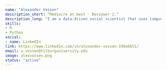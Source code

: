 ```yaml
---
name: "Alexander Vossen"
description_short: “Mediocre at best - Reviewer 2."
description_long: "I am a data-driven social scientist that uses computational linguistics to examine entrepreneurial strategy decisions. Mostly with R and Python." 
skills:
- R
- Python
social:
- name: LinkedIn
link: https://www.linkedin.com/in/alexander-vossen-198a6b51/
email: a.vossen@tilburguniversity.edu 
image: alexvossen.png 
status: "active"
---
```

